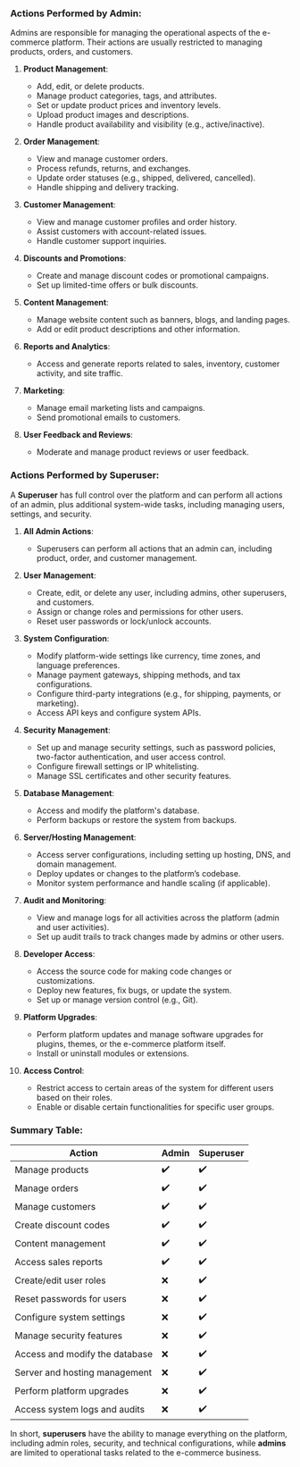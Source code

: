 

### Actions Performed by **Admin**:
Admins are responsible for managing the operational aspects of the e-commerce platform. Their actions are usually restricted to managing products, orders, and customers.

1. **Product Management**:
   - Add, edit, or delete products.
   - Manage product categories, tags, and attributes.
   - Set or update product prices and inventory levels.
   - Upload product images and descriptions.
   - Handle product availability and visibility (e.g., active/inactive).

2. **Order Management**:
   - View and manage customer orders.
   - Process refunds, returns, and exchanges.
   - Update order statuses (e.g., shipped, delivered, cancelled).
   - Handle shipping and delivery tracking.

3. **Customer Management**:
   - View and manage customer profiles and order history.
   - Assist customers with account-related issues.
   - Handle customer support inquiries.

4. **Discounts and Promotions**:
   - Create and manage discount codes or promotional campaigns.
   - Set up limited-time offers or bulk discounts.

5. **Content Management**:
   - Manage website content such as banners, blogs, and landing pages.
   - Add or edit product descriptions and other information.
   
6. **Reports and Analytics**:
   - Access and generate reports related to sales, inventory, customer activity, and site traffic.

7. **Marketing**:
   - Manage email marketing lists and campaigns.
   - Send promotional emails to customers.

8. **User Feedback and Reviews**:
   - Moderate and manage product reviews or user feedback.

### Actions Performed by **Superuser**:
A **Superuser** has full control over the platform and can perform all actions of an admin, plus additional system-wide tasks, including managing users, settings, and security.

1. **All Admin Actions**:
   - Superusers can perform all actions that an admin can, including product, order, and customer management.

2. **User Management**:
   - Create, edit, or delete any user, including admins, other superusers, and customers.
   - Assign or change roles and permissions for other users.
   - Reset user passwords or lock/unlock accounts.

3. **System Configuration**:
   - Modify platform-wide settings like currency, time zones, and language preferences.
   - Manage payment gateways, shipping methods, and tax configurations.
   - Configure third-party integrations (e.g., for shipping, payments, or marketing).
   - Access API keys and configure system APIs.

4. **Security Management**:
   - Set up and manage security settings, such as password policies, two-factor authentication, and user access control.
   - Configure firewall settings or IP whitelisting.
   - Manage SSL certificates and other security features.

5. **Database Management**:
   - Access and modify the platform's database.
   - Perform backups or restore the system from backups.

6. **Server/Hosting Management**:
   - Access server configurations, including setting up hosting, DNS, and domain management.
   - Deploy updates or changes to the platform’s codebase.
   - Monitor system performance and handle scaling (if applicable).

7. **Audit and Monitoring**:
   - View and manage logs for all activities across the platform (admin and user activities).
   - Set up audit trails to track changes made by admins or other users.

8. **Developer Access**:
   - Access the source code for making code changes or customizations.
   - Deploy new features, fix bugs, or update the system.
   - Set up or manage version control (e.g., Git).

9. **Platform Upgrades**:
   - Perform platform updates and manage software upgrades for plugins, themes, or the e-commerce platform itself.
   - Install or uninstall modules or extensions.

10. **Access Control**:
    - Restrict access to certain areas of the system for different users based on their roles.
    - Enable or disable certain functionalities for specific user groups.

### Summary Table:

| **Action**                    | **Admin**  | **Superuser**  |
|-------------------------------|------------|----------------|
| Manage products                | ✔️          | ✔️              |
| Manage orders                  | ✔️          | ✔️              |
| Manage customers               | ✔️          | ✔️              |
| Create discount codes          | ✔️          | ✔️              |
| Content management             | ✔️          | ✔️              |
| Access sales reports           | ✔️          | ✔️              |
| Create/edit user roles         | ❌          | ✔️              |
| Reset passwords for users      | ❌          | ✔️              |
| Configure system settings      | ❌          | ✔️              |
| Manage security features       | ❌          | ✔️              |
| Access and modify the database | ❌          | ✔️              |
| Server and hosting management  | ❌          | ✔️              |
| Perform platform upgrades      | ❌          | ✔️              |
| Access system logs and audits  | ❌          | ✔️              |

In short, **superusers** have the ability to manage everything on the platform, including admin roles, security, and technical configurations, while **admins** are limited to operational tasks related to the e-commerce business.
